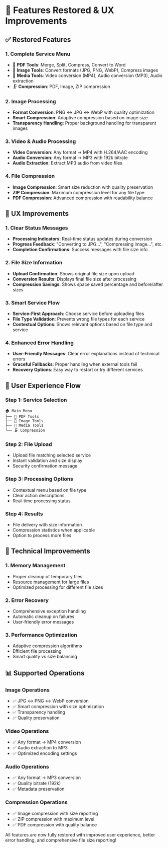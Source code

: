# 🎉 Features Restored & UX Improvements

## ✅ Restored Features

### 1. **Complete Service Menu**
- 📄 **PDF Tools**: Merge, Split, Compress, Convert to Word
- 📸 **Image Tools**: Convert formats (JPG, PNG, WebP), Compress images
- 🎵 **Media Tools**: Video conversion (MP4), Audio conversion (MP3), Audio extraction
- 🗜️ **Compression**: PDF, Image, ZIP compression

### 2. **Image Processing**
- **Format Conversion**: PNG ↔ JPG ↔ WebP with quality optimization
- **Smart Compression**: Adaptive compression based on image size
- **Transparency Handling**: Proper background handling for transparent images

### 3. **Video & Audio Processing**
- **Video Conversion**: Any format → MP4 with H.264/AAC encoding
- **Audio Conversion**: Any format → MP3 with 192k bitrate
- **Audio Extraction**: Extract MP3 audio from video files

### 4. **File Compression**
- **Image Compression**: Smart size reduction with quality preservation
- **ZIP Compression**: Maximum compression level for any file type
- **PDF Compression**: Advanced compression with readability balance

## 🚀 UX Improvements

### 1. **Clear Status Messages**
- **Processing Indicators**: Real-time status updates during conversion
- **Progress Feedback**: "Converting to JPG...", "Compressing image...", etc.
- **Completion Confirmations**: Success messages with file size info

### 2. **File Size Information**
- **Upload Confirmation**: Shows original file size upon upload
- **Conversion Results**: Displays final file size after processing
- **Compression Savings**: Shows space saved percentage and before/after sizes

### 3. **Smart Service Flow**
- **Service-First Approach**: Choose service before uploading files
- **File Type Validation**: Prevents wrong file types for each service
- **Contextual Options**: Shows relevant options based on file type and service

### 4. **Enhanced Error Handling**
- **User-Friendly Messages**: Clear error explanations instead of technical errors
- **Graceful Fallbacks**: Proper handling when external tools fail
- **Recovery Options**: Easy way to restart or try different services

## 📱 User Experience Flow

### **Step 1: Service Selection**
```
🏠 Main Menu
├── 📄 PDF Tools
├── 📸 Image Tools  
├── 🎵 Media Tools
└── 🗜️ Compression
```

### **Step 2: File Upload**
- Upload file matching selected service
- Instant validation and size display
- Security confirmation message

### **Step 3: Processing Options**
- Contextual menu based on file type
- Clear action descriptions
- Real-time processing status

### **Step 4: Results**
- File delivery with size information
- Compression statistics when applicable
- Option to process more files

## 🔧 Technical Improvements

### 1. **Memory Management**
- Proper cleanup of temporary files
- Resource management for large files
- Optimized processing for different file sizes

### 2. **Error Recovery**
- Comprehensive exception handling
- Automatic cleanup on failures
- User-friendly error messages

### 3. **Performance Optimization**
- Adaptive compression algorithms
- Efficient file processing
- Smart quality vs size balancing

## 📊 Supported Operations

### **Image Operations**
- ✅ JPG ↔ PNG ↔ WebP conversion
- ✅ Smart compression with size optimization
- ✅ Transparency handling
- ✅ Quality preservation

### **Video Operations**
- ✅ Any format → MP4 conversion
- ✅ Audio extraction to MP3
- ✅ Optimized encoding settings

### **Audio Operations**
- ✅ Any format → MP3 conversion
- ✅ Quality bitrate (192k)
- ✅ Metadata preservation

### **Compression Operations**
- ✅ Image compression with size reporting
- ✅ ZIP compression with maximum level
- ✅ PDF compression with quality balance

All features are now fully restored with improved user experience, better error handling, and comprehensive file size reporting!